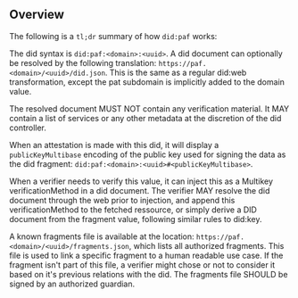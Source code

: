 ## Overview

The following is a `tl;dr` summary of how `did:paf` works:

The did syntax is `did:paf:<domain>:<uuid>`. A did document can optionally be resolved by the following translation: `https://paf.<domain>/<uuid>/did.json`. This is the same as a regular did:web transformation, except the pat subdomain is implicitly added to the domain value.

The resolved document MUST NOT contain any verification material. It MAY contain a list of services or any other metadata at the discretion of the did controller.

When an attestation is made with this did, it will display a `publicKeyMultibase` encoding of the public key used for signing the data as the did fragment: `did:paf:<domain>:<uuid>#<publicKeyMultibase>`.

When a verifier needs to verify this value, it can inject this as a Multikey verificationMethod in a did document. The verifier MAY resolve the did document through the web prior to injection, and append this verificationMethod to the fetched ressource, or simply derive a DID document from the fragment value, following similar rules to did:key.

A known fragments file is available at the location: `https://paf.<domain>/<uuid>/fragments.json`, which lists all authorized fragments. This file is used to link a specific fragment to a human readable use case. If the fragment isn't part of this file, a verifier might chose or not to consider it based on it's previous relations with the did. The fragments file SHOULD be signed by an authorized guardian.
